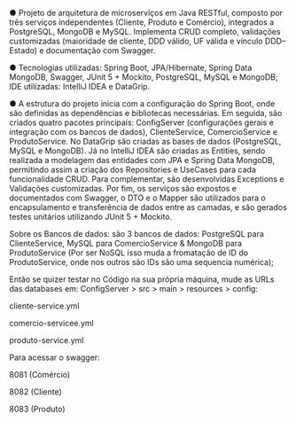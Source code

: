 ●	Projeto de arquitetura de microserviços em Java RESTful, composto por três serviços independentes (Cliente, Produto e Comércio), integrados a PostgreSQL, MongoDB e MySQL. Implementa CRUD completo, validações customizadas (maioridade de cliente, DDD válido, UF válida e vínculo DDD–Estado) e documentação com Swagger. 

●	Tecnologias utilizadas: Spring Boot, JPA/Hibernate, Spring Data MongoDB, Swagger, JUnit 5 + Mockito, PostgreSQL, MySQL e MongoDB;
IDE utilizadas: IntelliJ IDEA e DataGrip.

●	A estrutura do projeto inicia com a configuração do Spring Boot, onde são definidas as dependências e bibliotecas necessárias. Em seguida, são criados quatro pacotes principais: ConfigServer (configurações gerais e integração com os bancos de dados), ClienteService, ComercioService e ProdutoService.
No DataGrip são criadas as bases de dados (PostgreSQL, MySQL e MongoDB). Já no IntelliJ IDEA são criadas as Entities, sendo realizada a modelagem das entidades com JPA e Spring Data MongoDB, permitindo assim a criação dos Repositories e UseCases para cada funcionalidade CRUD. Para complementar, são desenvolvidas Exceptions e Validações customizadas.
Por fim, os serviços são expostos e documentados com Swagger, o DTO e o Mapper são utilizados para o encapsulamento e transferência de dados entre as camadas, e são gerados testes unitários utilizando JUnit 5 + Mockito.

Sobre os Bancos de dados:
são 3 bancos de dados: PostgreSQL para ClienteService,
MySQL para ComercioService & MongoDB para ProdutoService (Por ser NoSQL isso muda a fromatação de ID do ProdutoService, onde nos outros são IDs são uma sequencia numérica);

Então se quizer testar no Código na sua própria máquina, mude as URLs das databases em:  ConfigServer > src > main > resources > config:

cliente-service.yml

comercio-servicee.yml

produto-service.yml

Para acessar o swagger:

8081 (Comércio)

8082 (Cliente)

8083 (Produto)
